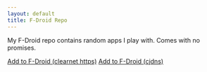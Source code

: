 ```yaml
---
layout: default
title: F-Droid Repo
---
```


My F-Droid repo contains random apps I play with. Comes with no promises.



[Add to F-Droid (clearnet https)](https://fdroid.thefinn93.com/fdroid/repo?fingerprint=9266273B471A96F25E9FB388687190C4AB00A39413D684A2752C7FBB1A53454B) [Add to F-Droid (cjdns)](http://h.finn.io/fdroid/repo?fingerprint=9266273B471A96F25E9FB388687190C4AB00A39413D684A2752C7FBB1A53454B)
